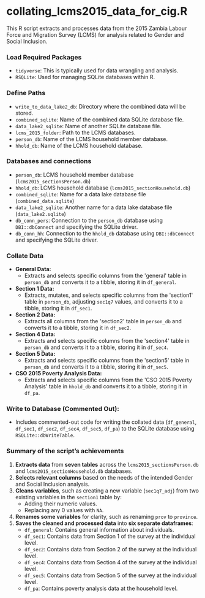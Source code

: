 # collating_lcms2015_data_for_cig.R

This R script extracts and processes data from the 2015 Zambia Labour Force and Migration Survey (LCMS) for analysis related to Gender and Social Inclusion. 

### **Load Required Packages**

- `tidyverse`: This is typically used for data wrangling and analysis.
- `RSQLite`: Used for managing SQLite databases within R.

### **Define Paths**

- `write_to_data_lake2_db`: Directory where the combined data will be stored.
- `combined_sqlite`: Name of the combined data SQLite database file.
- `data_lake2_sqlite`: Name of another SQLite database file.
- `lcms_2015_folder`: Path to the LCMS databases.
- `person_db`: Name of the LCMS household member database.
- `hhold_db`: Name of the LCMS household database.

### **Databases and connections**

- `person_db`: LCMS household member database (`lcms2015_sectionsPerson.db`)
- `hhold_db`: LCMS household database (`lcms2015_sectionHousehold.db`)
- `combined_sqlite`: Name for a data lake database file (`combined_data.sqlite`)
- `data_lake2_sqlite`: Another name for a data lake database file (`data_lake2.sqlite`)
- `db_conn_pers`: Connection to the `person_db` database using `DBI::dbConnect` and specifying the SQLite driver.
- `db_conn_hh`: Connection to the `hhold_db` database using `DBI::dbConnect` and specifying the SQLite driver.

### **Collate Data**

- **General Data:**
    - Extracts and selects specific columns from the 'general' table in `person_db` and converts it to a tibble, storing it in `df_general`.
- **Section 1 Data:**
    - Extracts, mutates, and selects specific columns from the 'section1' table in `person_db`, adjusting `sec1q7` values, and converts it to a tibble, storing it in `df_sec1`.
- **Section 2 Data:**
    - Extracts all columns from the 'section2' table in `person_db` and converts it to a tibble, storing it in `df_sec2`.
- **Section 4 Data:**
    - Extracts and selects specific columns from the 'section4' table in `person_db` and converts it to a tibble, storing it in `df_sec4`.
- **Section 5 Data:**
    - Extracts and selects specific columns from the 'section5' table in `person_db` and converts it to a tibble, storing it in `df_sec5`.
- **CSO 2015 Poverty Analysis Data:**
    - Extracts and selects specific columns from the 'CSO 2015 Poverty Analysis' table in `hhold_db` and converts it to a tibble, storing it in `df_pa`.

### **Write to Database (Commented Out):**

- Includes commented-out code for writing the collated data (`df_general`, `df_sec1`, `df_sec2`, `df_sec4`, `df_sec5`, `df_pa`) to the SQLite database using `RSQLite::dbWriteTable`.

### Summary of the script’s achievements

1. **Extracts data** from **seven tables** across the `lcms2015_sectionsPerson.db` and `lcms2015_sectionHousehold.db` databases.
2. **Selects relevant columns** based on the needs of the intended Gender and Social Inclusion analysis.
3. **Cleans variables**, such as creating a new variable (`sec1q7_adj`) from two existing variables in the `section1` table by:
    - Adding their numeric values.
    - Replacing any 0 values with `NA`.
4. **Renames some variables** for clarity, such as renaming `prov` to `province`.
5. **Saves the cleaned and processed data** into **six separate dataframes**:
    - `df_general`: Contains general information about individuals.
    - `df_sec1`: Contains data from Section 1 of the survey at the individual level.
    - `df_sec2`: Contains data from Section 2 of the survey at the individual level.
    - `df_sec4`: Contains data from Section 4 of the survey at the individual level.
    - `df_sec5`: Contains data from Section 5 of the survey at the individual level.
    - `df_pa`: Contains poverty analysis data at the household level.